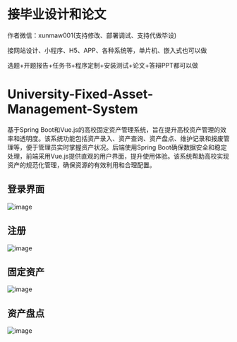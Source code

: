 # 接毕业设计和论文
作者微信：xunmaw001(支持修改、部署调试、支持代做毕设)

接网站设计、小程序、H5、APP、各种系统等，单片机、嵌入式也可以做

选题+开题报告+任务书+程序定制+安装测试+论文+答辩PPT都可以做
# University-Fixed-Asset-Management-System
基于Spring Boot和Vue.js的高校固定资产管理系统，旨在提升高校资产管理的效率和透明度。该系统功能包括资产录入、资产查询、资产盘点、维护记录和报废管理等，便于管理员实时掌握资产状况。后端使用Spring Boot确保数据安全和稳定处理，前端采用Vue.js提供直观的用户界面，提升使用体验。该系统帮助高校实现资产的规范化管理，确保资源的有效利用和合理配置。
## 登录界面
![image](https://github.com/user-attachments/assets/c4ae6b6a-1ef3-44c7-9c9a-d5fa195925ab)
## 注册
![image](https://github.com/user-attachments/assets/64fa7380-bf83-4239-9283-498758e2eac3)
## 固定资产
![image](https://github.com/user-attachments/assets/324cfe30-cf9f-4e23-8a32-81902a54f476)
## 资产盘点
![image](https://github.com/user-attachments/assets/ece12a39-47af-4dc4-870a-581ead85f65b)
